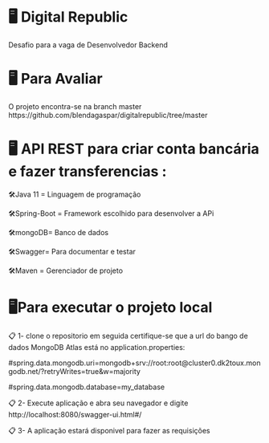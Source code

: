 <h1> 🖥️ Digital Republic</h1>

<p>Desafio para a vaga de Desenvolvedor Backend </p>

<h1> 🖥️ Para Avaliar </h1>

 <p>O projeto encontra-se na branch master https://github.com/blendagaspar/digitalrepublic/tree/master </p>

<h1>🖥️ API REST para criar conta bancária e fazer transferencias :</h1>

<p>🛠️Java 11 = Linguagem de programação</p>
<p>🛠️Spring-Boot = Framework escolhido para desenvolver a APi</p>
<p>🛠️mongoDB= Banco de dados</p> 
<p>🛠️Swagger= Para documentar e testar
<p>🛠️Maven = Gerenciador de projeto</p>
  
<h1> 🖥️Para executar o projeto local</h1>

<p>📋 1- clone o repositorio em seguida certifique-se que  a url do bango de dados MongoDB Atlas está no application.properties: </p>
<p> #spring.data.mongodb.uri=mongodb+srv://root:root@cluster0.dk2toux.mongodb.net/?retryWrites=true&w=majority <p>
<p> #spring.data.mongodb.database=my_database <p>
<p>📋 2- Execute aplicação e abra seu navegador e digite http://localhost:8080/swagger-ui.html#/ </p>
<p>📋 3- A aplicação estará disponivel para fazer as requisições</p>
 


